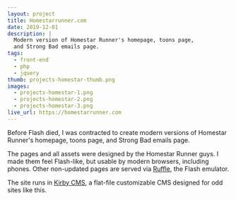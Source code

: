 ```yaml
---
layout: project
title: Homestarrunner.com
date: 2019-12-01
description: |
  Modern version of Homestar Runner's homepage, toons page,
  and Strong Bad emails page.
tags:
  - front-end
  - php
  - jquery
thumb: projects-homestar-thumb.png
images:
  - projects-homestar-1.png
  - projects-homestar-2.png
  - projects-homestar-3.png  
live_url: https://homestarrunner.com
---
```


Before Flash died, I was contracted to create modern versions of Homestar Runner's homepage, toons page, and Strong Bad emails page.

The pages and all assets were designed by the Homestar Runner guys. I made them feel Flash-like, but usable by modern browsers, including phones. Other non-updated pages are served via [Ruffle](https://ruffle.rs/), the Flash emulator.

The site runs in [Kirby CMS](https://getkirby.com/), a flat-file customizable CMS designed for odd sites like this.
